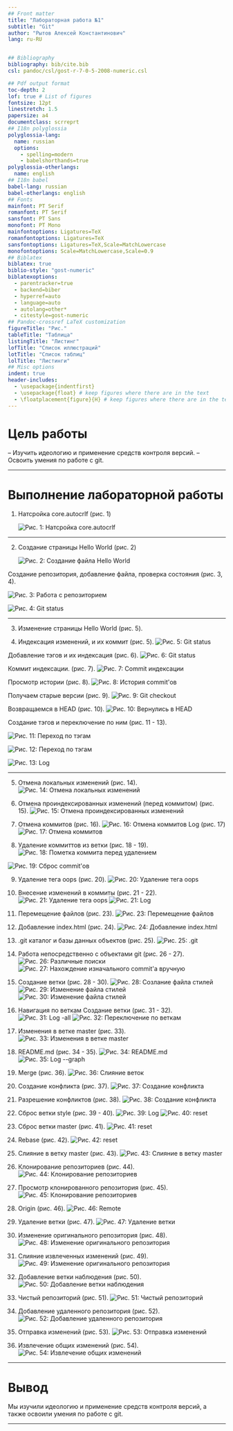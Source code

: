 ```yaml
---
## Front matter
title: "Лабораторная работа №1"
subtitle: "Git"
author: "Рытов Алексей Константинович"
lang: ru-RU


## Bibliography
bibliography: bib/cite.bib
csl: pandoc/csl/gost-r-7-0-5-2008-numeric.csl

## Pdf output format
toc-depth: 2
lof: true # List of figures
fontsize: 12pt
linestretch: 1.5
papersize: a4
documentclass: scrreprt
## I18n polyglossia
polyglossia-lang:
  name: russian
  options:
	- spelling=modern
	- babelshorthands=true
polyglossia-otherlangs:
  name: english
## I18n babel
babel-lang: russian
babel-otherlangs: english
## Fonts
mainfont: PT Serif
romanfont: PT Serif
sansfont: PT Sans
monofont: PT Mono
mainfontoptions: Ligatures=TeX
romanfontoptions: Ligatures=TeX
sansfontoptions: Ligatures=TeX,Scale=MatchLowercase
monofontoptions: Scale=MatchLowercase,Scale=0.9
## Biblatex
biblatex: true
biblio-style: "gost-numeric"
biblatexoptions:
  - parentracker=true
  - backend=biber
  - hyperref=auto
  - language=auto
  - autolang=other*
  - citestyle=gost-numeric
## Pandoc-crossref LaTeX customization
figureTitle: "Рис."
tableTitle: "Таблица"
listingTitle: "Листинг"
lofTitle: "Список иллюстраций"
lotTitle: "Список таблиц"
lolTitle: "Листинги"
## Misc options
indent: true
header-includes:
  - \usepackage{indentfirst}
  - \usepackage{float} # keep figures where there are in the text
  - \floatplacement{figure}{H} # keep figures where there are in the text
---
```


# **Цель работы**

– Изучить идеологию и применение средств контроля версий.
– Освоить умения по работе с git.

---

# Выполнение лабораторной работы

1. Натсройка core.autocrlf (рис. 1)</br>

    ![Рис. 1: Натсройка core.autocrlf](images/img_1.png)

---

2. Создание страницы Hello World (рис. 2)

    ![Рис. 2: Создание файла Hello World](images/img_2.png)

Создание репозитория, добавление файла, проверка состояния (рис. 3, 4).

   ![Рис. 3: Работа с репозиторием](images/img_3.png)

   ![Рис. 4: Git status](images/img_4.png)

---
3. Изменение страницы Hello World (рис. 5).

4. Индексация изменений, и их коммит (рис. 5).
![Рис. 5: Git status](images/img_5.png)

Добавление тэгов и их индексация (рис. 6).
    ![Рис. 6: Git status](images/img_6.png)

Коммит индексации. (рис. 7).
    ![Рис. 7: Commit индексации](images/img_7.png)

Просмотр истории (рис. 8).
    ![Рис. 8: История commit'ов](images/img_8.png)

Получаем старые версии (рис. 9).
    ![Рис. 9: Git checkout](images/img_9.png)

Возвращаемся в HEAD (рис. 10).
    ![Рис. 10: Вернулись в HEAD](images/img_10.png)

Создание тэгов и переключение по ним (рис. 11 - 13).

![Рис. 11: Переход по тэгам](images/img_11.png)

![Рис. 12: Переход по тэгам](images/img_12.png)

![Рис. 13: Log](images/img_13.png)

---

5. Отмена локальных изменений (рис. 14).
    ![Рис. 14: Отмена локальных изменений](images/img_14.png)

6. Отмена проиндексированных изменений (перед коммитом) (рис. 15).
![Рис. 15: Отмена проиндексированных изменений](images/img_15.png)

7. Отмена коммитов (рис. 16).
![Рис. 16: Отмена коммитов](images/img_16.png)
Log (рис. 17)
![Рис. 17: Отмена коммитов](images/img_17.png)

8. Удаление коммиттов из ветки (рис. 18 - 19).
![Рис. 18: Пометка коммита перед удалением](images/img_18.png)

![Рис. 19: Сброс commit'ов](images/img_19.png)

9. Удаление тега oops (рис. 20).
![Рис. 20: Удаление тега oops](images/img_20.png)

10. Внесение изменений в коммиты (рис. 21 - 22).
![Рис. 21: Удаление тега oops](images/img_21.png)
![Рис. 21: Log](images/img_22.png)

11. Перемещение файлов (рис. 23).
![Рис. 23: Перемещение файлов](images/img_23.png)
13. Добавление index.html (рис. 24).
![Рис. 24: Добавление index.html](images/img_24.png)

14. .git каталог и базы данных объектов (рис. 25).
![Рис. 25: .git](images/img_25.png)
15. Работа непосредственно с объектами git (рис. 26 - 27).
![Рис. 26: Различные поиски](images/img_26.png)
![Рис. 27: Нахождение изначального commit'a вручную](images/img_27.png)
16. Создание ветки (рис. 28 - 30).
![Рис. 28: Созлание файла стилей](images/img_28.png)
![Рис. 29: Изменение файла стилей](images/img_29.png)
![Рис. 30: Изменение файла стилей](images/img_30.png)
17. Навигация по веткам Создание ветки (рис. 31 - 32).
![Рис. 31: Log -all](images/img_31.png)
![Рис. 32: Переключение по веткам](images/img_32.png)
18. Изменения в ветке master (рис. 33).
    ![Рис. 33: Изменения в ветке master](images/img_33.png)
19. README.md (рис. 34 - 35).
    ![Рис. 34: README.md](images/img_34.png)
    ![Рис. 35: Log --graph](images/img_35.png)
20. Merge (рис. 36).
    ![Рис. 36: Слияние веток](images/img_36.png)
21. Создание конфликта (рис. 37).
    ![Рис. 37: Создание конфликта](images/img_37.png)
22. Разрешение конфликтов (рис. 38).
    ![Рис. 38: Создание конфликта](images/img_38.png)
23. Сброс ветки style (рис. 39 - 40).
    ![Рис. 39: Log](images/img_39.png)
    ![Рис. 40: reset](images/img_40.png)

24. Сброс ветки master (рис. 41).
    ![Рис. 41: reset](images/img_41.png)

25. Rebase (рис. 42).
![Рис. 42: reset](images/img_42.png)

26. Слияние в ветку master (рис. 43).
    ![Рис. 43: Слияние в ветку master](images/img_43.png)
27. Клонирование репозиториев (рис. 44).
![Рис. 44: Клонирование репозиториев](images/img_44.png)
28. Просмотр клонированного репозитория (рис. 45).
    ![Рис. 45: Клонирование репозиториев](images/img_45.png)
29. Origin (рис. 46).
    ![Рис. 46: Remote](images/img_46.png)
30. Удаление ветки (рис. 47).
    ![Рис. 47: Удаление ветки](images/img_47.png)
31. Изменение оригинального репозитория (рис. 48).
![Рис. 48: Изменение оригинального репозитория](images/img_48.png)
32. Слияние извлеченных изменений (рис. 49).
    ![Рис. 49: Изменение оригинального репозитория](images/img_49.png)

33. Добавление ветки наблюдения (рис. 50).
![Рис. 50: Добавление ветки наблюдения](images/img_50.png)
35. Чистый репозиторий (рис. 51).
![Рис. 51: Чистый репозиторий](images/img_51.png)
36. Добавление удаленного репозитория (рис. 52).
![Рис. 52: Добавление удаленного репозитория](images/img_52.png)
37. Отправка изменений (рис. 53).
![Рис. 53: Отправка изменений](images/img_53.png)
38. Извлечение общих изменений (рис. 54).
![Рис. 54: Извлечение общих изменений](images/img_54.png)

---

# Вывод

Мы изучили идеологию и применение средств контроля версий, а также освоили умения по работе с git.</br>

---